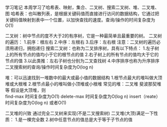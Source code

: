 学习笔记
本周学习了哈希表、映射，集合、二叉树、搜索二叉树、堆、二叉堆、图
哈希表：也叫散列表，是根据关键码值而直接进行访问的数据结构，它通过把关键码值映射到表中一个位置，以加快查找的速度。查询/操作的时间复杂度为O(1)

二叉树：树中节点的度不大于2的有序树，它是一种最简单且最重要的树。
二叉树的遍历：
1.前序：根左右
2.中序：左根右
3.后序：左右根
注意：二叉树的遍历必须用递归，拥抱递归
搜索二叉树：也称为二叉排序树，具有以下特点：
1.左子树上的所有节点的值均小于它的根节点的值
2.右子树上的所有节点的值均大于它的节点的值
3.以此类推：左右子树也分别为二叉查找树
4.中序排序也称为升序排序
二叉搜索树的查询/操作时间复杂度为O(log n)

堆：可以迅速找到一堆数中的最大或最小值的数据结构
1.根节点最大的堆叫做大顶堆或大根堆
2.根节点最小的堆叫做小顶堆或小根堆
常见的堆：二叉堆  斐波那契堆等
假设是大顶堆，则  
find-max  时间复杂度为O(1)
delete-max 时间复杂度为O(log n)
insert（reate） 时间复杂度为O(log n) 或者O(1)

二叉堆的兴致
通过完全二叉树来实现(不是二叉搜索树)
二叉堆(大顶)满足一下性质：
1.是一棵完全数
2.树中任意节点的值总是大于等于子节点的值




















